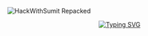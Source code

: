![HackWithSumit Repacked](https://github.com/HackWithSumit/HackWithSumit/assets/120317751/c2f05325-3b82-444f-9337-326562b74a98)







<p align="center">
<a href="https://github.com/HackWithSumit">
    <img src="https://readme-typing-svg.demolab.com?font=Georgia&size=18&duration=2000&pause=100&multiline=true&width=500&height=80&lines=Sumit+Ghosh;Cybersecurity+Researcher+%7C+Android+Developer;Python Programmer+%7C+WebApplication Pentester+%7C+" alt="Typing SVG" />
</a>
<br/>

</p>  
